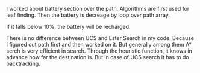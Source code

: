 I worked about battery section over the path. Algorithms are first used for leaf finding. Then the battery is decreage by loop over path array.

If it falls below 10%, the battery will be recharged.

There is no difference between UCS and Ester Search in my code. Because I figured out path  first and then worked on it. 
But generally among them A* serch is very efficient in search. Through the heuristic function, it knows in advance how far the destination is. 
But in case of UCS search it has to do backtracking.

